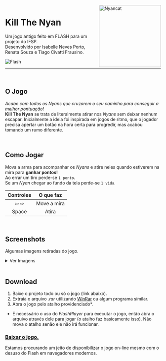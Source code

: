 <img src='docs/icon.ico' alt="Nyancat" width=200 align="right">

# Kill The Nyan
Um jogo antigo feito em FLASH para um projeto do IFSP.  
Desenvolvido por Isabelle Neves Porto, Renata Souza e Tiago Civatti Frausino.  

![Flash](https://www.shields.io/badge/Flash-FF0000?logo=adobe&logoColor=white&style=for-the-worthy)  

---

<br>

## O Jogo
*Acabe com todos os Nyans que cruzarem o seu caminho para conseguir a melhor pontuação!*  
**Kill The Nyan** se trata de literalmente atirar nos *Nyans* sem deixar nenhum escapar. Inicialmente a ideia foi inspirada em jogos de ritmo, que o jogador precisa apertar um botão na hora certa para progredir, mas acabou tomando um rumo diferente. 

<br>

## Como Jogar
Mova a arma para acompanhar os *Nyans* e atire neles quando estiverem na mira para **ganhar pontos!**  
Ao errar um tiro perde-se  `1 ponto`.  
Se um *Nyan* chegar ao fundo da tela perde-se  `1 vida`.  

|Controles|O que faz|
|:-------:|:-------:|
|⇦ ⇨|Move a mira|
|Space|Atira|

<br>

## Screenshots
Algumas imagens retiradas do jogo.  
<details>
    <summary>Ver Imagens</summary>
    Ainda não tem nenhuma :(
</details>

<br>

## Download
1. Baixe o projeto todo ou só o jogo (link abaixo).
2. Extraia o arquivo *.rar* utilizando [WinRar](https://www.win-rar.com/start.html?&L=0) ou algum programa similar.
3. Abra o jogo pelo atalho providenciado*.  

* É necessário o uso do *FlashPlayer* para executar o jogo, então abra o arquivo através dele para jogar (o atalho faz basicamente isso). Não mova o atalho senão ele não irá funcionar.
  
### [Baixar o jogo.](https://raw.github.com/Tiagocf2/kill-the-nyan/raw/main/KillTheNyan.rar/)  
Estamos procurando um jeito de disponibilizar o jogo on-line mesmo com o desuso do Flash em navegadores modernos.
